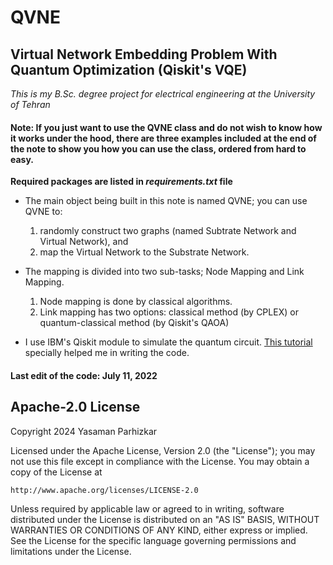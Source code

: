 # QVNE
## Virtual Network Embedding Problem With Quantum Optimization (Qiskit's VQE)

_This is my B.Sc. degree project for electrical engineering at the University of Tehran_


#### Note: If you just want to use the QVNE class and do not wish to know how it works under the hood, there are three examples included at the end of the note to show you how you can use the class, ordered from hard to easy.

__Required packages are listed in *requirements.txt* file__


* The main object being built in this note is named QVNE; you can use QVNE to:
  1. randomly construct two graphs (named Subtrate Network and Virtual Network), and
  2. map the Virtual Network to the Substrate Network.

* The mapping is divided into two sub-tasks; Node Mapping and Link Mapping.
  1. Node mapping is done by classical algorithms.
  2. Link mapping has two options: classical method (by CPLEX) or quantum-classical method (by Qiskit's QAOA)

* I use IBM's Qiskit module to simulate the quantum circuit. 
[This tutorial](https://qiskit.org/documentation/tutorials/optimization/7_examples_vehicle_routing.html) specially helped me in writing the code.

#### Last edit of the code: July 11, 2022

## Apache-2.0 License
Copyright 2024 Yasaman Parhizkar

Licensed under the Apache License, Version 2.0 (the "License");
you may not use this file except in compliance with the License.
You may obtain a copy of the License at

    http://www.apache.org/licenses/LICENSE-2.0

Unless required by applicable law or agreed to in writing, software
distributed under the License is distributed on an "AS IS" BASIS,
WITHOUT WARRANTIES OR CONDITIONS OF ANY KIND, either express or implied.
See the License for the specific language governing permissions and
limitations under the License.
